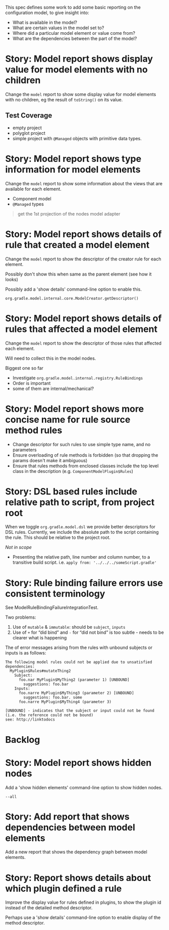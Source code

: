 This spec defines some work to add some basic reporting on the configuration model, to give insight into:

- What is available in the model?
- What are certain values in the model set to?
- Where did a particular model element or value come from?
- What are the dependencies between the part of the model?

# Story: Model report shows display value for model elements with no children

Change the `model` report to show some display value for model elements with no children, eg the result of
`toString()` on its value.

## Test Coverage
- empty project
- polyglot project
- simple project with `@Managed` objects with primitive data types.

# Story: Model report shows type information for model elements


Change the `model` report to show some information about the views that are available for each element.

- Component model
- `@Managed` types

> get the 1st projection of the nodes model adapter

# Story: Model report shows details of rule that created a model element

Change the `model` report to show the descriptor of the creator rule for each element.

Possibly don't show this when same as the parent element (see how it looks)

Possibly add a 'show details' command-line option to enable this.


`org.gradle.model.internal.core.ModelCreator.getDescriptor()`


# Story: Model report shows details of rules that affected a model element

Change the `model` report to show the descriptor of those rules that affected each element.

Will need to collect this in the model nodes.

Biggest one so far
- Investigate `org.gradle.model.internal.registry.RuleBindings`
- Order is important
- some of them are internal/mechanical?

# Story: Model report shows more concise name for rule source method rules

- Change descriptor for such rules to use simple type name, and no parameters
- Ensure overloading of rule methods is forbidden (so that dropping the params doesn't make it ambiguous)
- Ensure that rules methods from enclosed classes include the top level class in the description (e.g. `ComponentModelPlugin$Rules`)

# Story: DSL based rules include relative path to script, from project root

When we toggle `org.gradle.model.dsl` we provide better descriptors for DSL rules.
Currently, we include the absolute path to the script containing the rule.
This should be relative to the project root.

_Not in scope_
- Presenting the relative path, line number and column number, to a transitive build script. i.e. `apply from: '../../../someScript.gradle'`

# Story: Rule binding failure errors use consistent terminology

See ModelRuleBindingFailureIntegrationTest.

Two problems:

1. Use of `mutable` & `immutable`: should be `subject`, `inputs`
1. Use of `+` for “did bind” and `-` for “did not bind” is too subtle - needs to be clearer what is happening

The of error messages arising from the rules with unbound subjects or inputs is as follows:
```
The following model rules could not be applied due to unsatisfied dependencies:
  MyPlugin$Rules#mutateThing2
    Subject:
      foo.nar MyPlugin$MyThing2 (parameter 1) [UNBOUND]
        suggestions: foo.bar
    Inputs:
      foo.narre MyPlugin$MyThing3 (parameter 2) [UNBOUND]
        suggestions: foo.bar. some
      foo.narre MyPlugin$MyThing4 (parameter 3)

[UNBOUND] - indicates that the subject or input could not be found (i.e. the reference could not be bound)
see: http://linktodocs
```

# Backlog

# Story: Model report shows hidden nodes

Add a 'show hidden elements' command-line option to show hidden nodes.

`--all`

# Story: Add report that shows dependencies between model elements

Add a new report that shows the dependency graph between model elements.

# Story: Report shows details about which plugin defined a rule

Improve the display value for rules defined in plugins, to show the plugin id instead of the detailed
method descriptor.

Perhaps use a 'show details' command-line option to enable display of the method descriptor.
